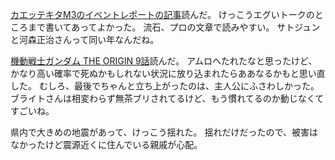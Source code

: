 [カエッテキタM3のイベントレポートの記事](http://www.excite.co.jp/News/reviewmov/20141115/E1415983956743.html)読んだ。
けっこうエグいトークのところまで書いてあってよかった。
流石、プロの文章で読みやすい。
サトジュンと河森正治さんって同い年なんだね。

[機動戦士ガンダム THE ORIGIN 9話](http://comic-walker.com/viewer/?tw=1&dlcl=ja&cid=KDCW_CW01000002010009_68)読んだ。
アムロへたれたなと思ったけど、かなり高い確率で死ぬかもしれない状況に放り込まれたらああなるかもと思い直した。
むしろ、最後でちゃんと立ち上がったのは、主人公にふさわしかった。
ブライトさんは相変わらず無茶ブリされてるけど、もう慣れてるのか動じなくてすごいね。

県内で大きめの地震があって、けっこう揺れた。
揺れだけだったので、被害はなかったけど震源近くに住んでいる親戚が心配。
